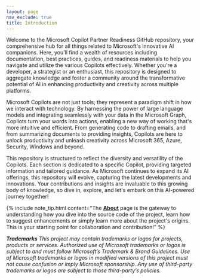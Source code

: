 ```yaml
---
layout: page
nav_exclude: true
title: Introduction
---
```


Welcome to the Microsoft Copilot Partner Readiness GitHub repository, your comprehensive hub for all things related to Microsoft's innovative AI companions. Here, you'll find a wealth of resources including documentation, best practices, guides, and readiness materials to help you navigate and utilize the various Copilots effectively. Whether you're a developer, a strategist or an enthusiast, this repository is designed to aggregate knowledge and foster a community around the transformative potential of AI in enhancing productivity and creativity across multiple platforms.

Microsoft Copilots are not just tools; they represent a paradigm shift in how we interact with technology. By harnessing the power of large language models and integrating seamlessly with your data in the Microsoft Graph, Copilots turn your words into actions, enabling a new way of working that's more intuitive and efficient. From generating code to drafting emails, and from summarizing documents to providing insights, Copilots are here to unlock productivity and unleash creativity across Microsoft 365, Azure, Security, Windows and beyond.

This repository is structured to reflect the diversity and versatility of the Copilots. Each section is dedicated to a specific Copilot, providing targeted information and tailored guidance. As Microsoft continues to expand its AI offerings, this repository will evolve, capturing the latest developments and innovations. Your contributions and insights are invaluable to this growing body of knowledge, so dive in, explore, and let's embark on this AI-powered journey together!

{% include note_tip.html content="The <a href='./about'><strong>About</strong></a> page is the gateway to understanding how you dive into the source code of the project, learn how to suggest enhancements or simply learn more about the project's origins. This is your starting point for collaboration and contribution!" %}


_**Trademarks** This project may contain trademarks or logos for projects, products or services. Authorized use of Microsoft trademarks or logos is subject to and must follow Microsoft’s Trademark & Brand Guidelines. Use of Microsoft trademarks or logos in modified versions of this project must not cause confusion or imply Microsoft sponsorship. Any use of third-party trademarks or logos are subject to those third-party’s policies._